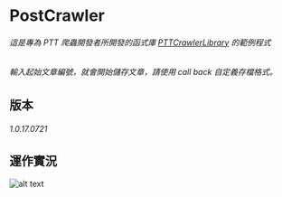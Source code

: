 # PostCrawler

###### 這是專為 PTT 爬蟲開發者所開發的函式庫 [PTTCrawlerLibrary](https://github.com/Truth0906/PTTCrawlerLibrary) 的範例程式
###### 輸入起始文章編號，就會開始儲存文章，請使用 call back 自定義存檔格式。

版本
-------------------
###### 1.0.17.0721

運作實況
-------------------
![alt text](http://i.imgur.com/WFNjiDK.png)


